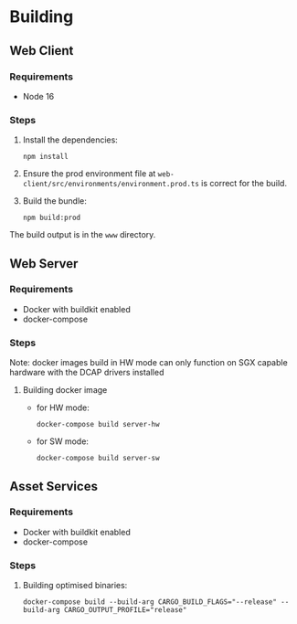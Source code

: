 # Building

## Web Client

### Requirements

- Node 16

### Steps

1. Install the dependencies:

   ```shell
   npm install
   ```

2. Ensure the prod environment file at `web-client/src/environments/environment.prod.ts` is correct for the build.

3. Build the bundle:

   ```shell
   npm build:prod
   ```

The build output is in the `www` directory.

## Web Server

### Requirements

- Docker with buildkit enabled
- docker-compose

### Steps

Note: docker images build in HW mode can only function on SGX capable hardware with the DCAP drivers installed

1. Building docker image

   - for HW mode:

     ```shell
     docker-compose build server-hw
     ```

   - for SW mode:

     ```shell
     docker-compose build server-sw
     ```

## Asset Services

### Requirements

- Docker with buildkit enabled
- docker-compose

### Steps

1. Building optimised binaries:

   ```shell
   docker-compose build --build-arg CARGO_BUILD_FLAGS="--release" --build-arg CARGO_OUTPUT_PROFILE="release"
   ```
